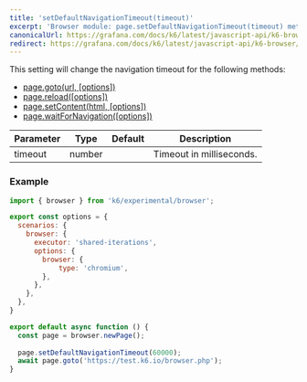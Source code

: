```yaml
---
title: 'setDefaultNavigationTimeout(timeout)'
excerpt: 'Browser module: page.setDefaultNavigationTimeout(timeout) method'
canonicalUrl: https://grafana.com/docs/k6/latest/javascript-api/k6-browser/page/setdefaultnavigationtimeout/
redirect: https://grafana.com/docs/k6/latest/javascript-api/k6-browser/page/setdefaultnavigationtimeout/
---
```


This setting will change the navigation timeout for the following methods:
  - [page.goto(url, [options])](/javascript-api/k6-experimental/browser/page/goto/)
  - [page.reload([options])](/javascript-api/k6-experimental/browser/page/reload/)
  - [page.setContent(html, [options])](/javascript-api/k6-experimental/browser/page/setcontent/)
  - [page.waitForNavigation([options])](/javascript-api/k6-experimental/browser/page/waitfornavigation/)

| Parameter       | Type   | Default | Description                                                                                                                                                                                                                           |
|-----------------|--------|---------|---------------------------------------------------------------------------------------------------------------------------------------------------------------------------------------------------------------------------------------|
| timeout        | number  |     |  Timeout in milliseconds.                              |


### Example

<CodeGroup labels={[]}>

```javascript
import { browser } from 'k6/experimental/browser';

export const options = {
  scenarios: {
    browser: {
      executor: 'shared-iterations',
      options: {
        browser: {
            type: 'chromium',
        },
      },
    },
  },
}

export default async function () {
  const page = browser.newPage();
  
  page.setDefaultNavigationTimeout(60000);
  await page.goto('https://test.k6.io/browser.php');
}
```

</CodeGroup>